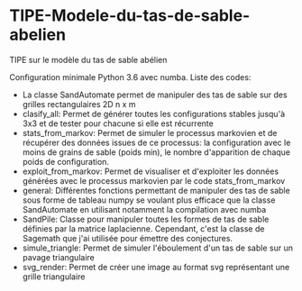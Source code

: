 # TIPE-Modele-du-tas-de-sable-abelien
TIPE sur le modèle du tas de sable abélien

Configuration minimale Python 3.6 avec numba. 
Liste des codes:
- La classe SandAutomate permet de manipuler des tas de sable sur des grilles rectangulaires 2D n x m
- clasify_all: Permet de générer toutes les configurations stables jusqu'à 3x3 et de tester pour chacune si elle est récurrente
- stats_from_markov: Permet de simuler le processus markovien et de récupérer des données issues de ce processus: la configuration avec le moins de grains de sable (poids min), le nombre d'apparition de chaque poids de configuration.
- exploit_from_markov: Permet de visualiser et d'exploiter les données générées avec le processus markovien par le code stats_from_markov
- general: Différentes fonctions permettant de manipuler des tas de sable sous forme de tableau numpy se voulant plus efficace que la classe SandAutomate en utilisant notamment la compilation avec numba
- SandPile: Classe pour manipuler toutes les formes de tas de sable définies par la matrice laplacienne. Cependant, c'est la classe de Sagemath que j'ai utilisée pour émettre des conjectures.
- simule_triangle: Permet de simuler l'éboulement d'un tas de sable sur un pavage triangulaire
- svg_render: Permet de créer une image au format svg représentant une grille triangulaire

